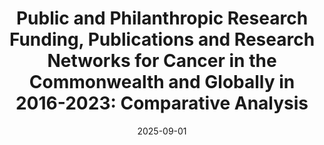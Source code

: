 ---
title: "Public and Philanthropic Research Funding, Publications and Research Networks for Cancer in the Commonwealth and Globally in 2016-2023: Comparative Analysis"
collection: publications
category: manuscripts
permalink: /publications/2025-09-01-the-lancet-oncology
excerpt: ''
date: 2025-09-01
venue: 'The Lancet Oncology'
paperurl: 'https://www.thelancet.com/journals/lanonc/article/PIIS1470-2045(25)00338-9/abstract'
citation: 'Du A, Brede M, McIntosh S, Zhang B, et al. (2025). "Public and Philanthropic Research Funding, Publications and Research Networks for Cancer in the Commonwealth and Globally in 2016-2023: Comparative Analysis." The Lancet Oncology. X(X).'
---